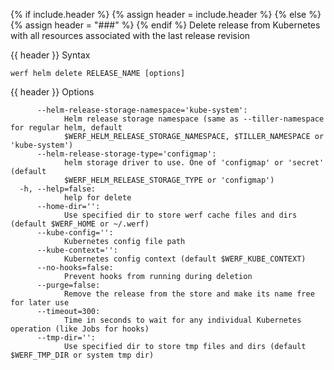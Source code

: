 {% if include.header %}
{% assign header = include.header %}
{% else %}
{% assign header = "###" %}
{% endif %}
Delete release from Kubernetes with all resources associated with the last release revision

{{ header }} Syntax

```shell
werf helm delete RELEASE_NAME [options]
```

{{ header }} Options

```shell
      --helm-release-storage-namespace='kube-system':
            Helm release storage namespace (same as --tiller-namespace for regular helm, default    
            $WERF_HELM_RELEASE_STORAGE_NAMESPACE, $TILLER_NAMESPACE or 'kube-system')
      --helm-release-storage-type='configmap':
            helm storage driver to use. One of 'configmap' or 'secret' (default                     
            $WERF_HELM_RELEASE_STORAGE_TYPE or 'configmap')
  -h, --help=false:
            help for delete
      --home-dir='':
            Use specified dir to store werf cache files and dirs (default $WERF_HOME or ~/.werf)
      --kube-config='':
            Kubernetes config file path
      --kube-context='':
            Kubernetes config context (default $WERF_KUBE_CONTEXT)
      --no-hooks=false:
            Prevent hooks from running during deletion
      --purge=false:
            Remove the release from the store and make its name free for later use
      --timeout=300:
            Time in seconds to wait for any individual Kubernetes operation (like Jobs for hooks)
      --tmp-dir='':
            Use specified dir to store tmp files and dirs (default $WERF_TMP_DIR or system tmp dir)
```

